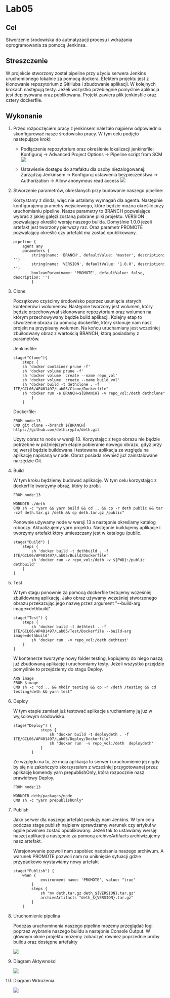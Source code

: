 # Lab05

## Cel

Stworzenie środowiska do autmatyzacji procesu i wdrażania oprogramowania za pomocą Jenkinsa.

## Streszczenie

W projekcie stworzony został pipeline przy użyciu serwera Jenkins uruchomionego lokalnie za pomocą dockera. Efektem projektu jest z klonowanie repozytorium z GitHuba i zbudowanie aplikacji. W kolejnych krokach następują testy. Jeżeli wszystko przebiegnie pomyślnie aplikacja jest deployowana oraz publikowana.
Projekt zawiera plik jenkinsfile oraz cztery dockerfile.

## Wykonanie

1.  Przęd rozpoczęciem pracy z jenkinsem należało najpierw odpowiednio skonfigurować nasze środowisko pracy. W tym celu podjęto nastepujące kroki:

    - Podłączenie repozytorium oraz określenie lokalizacji jenkinsfile:
        Konfiguruj -> Advanced Project Options -> Pipeline script from SCM
        ![](./Images/1.png)

    - Ustawienie dostępu do artefaktu dla osoby niezalogowanej:
        Zarządzaj Jenkinsem -> Konfiguruj ustawienia bezpieczeństwa -> Authorization -> Allow anonymous read access
        ![](./Images/2.png)


2.  Stworzenie parametrów, określanych przy budowanie naszego pipeline:
    
    Korzystamy z dinda, więc nie ustalamy wymagań dla agenta. Następnie konfigurujemy prametry wejściowego, które będzie można określić przy uruchomianiu pipeline.
    Nasze parametry to BRANCH pozwalające wybrać z jakiej gałęzi zostaną pobrane pliki projektu. VERSION pozwalający określić wersję naszego builda. Domyślnie 1.0.0 jeżeli artefakt jest tworzony pierwszy raz. Oraz parametr PROMOTE pozwalający określić czy artefakt ma zostać opublikowany.

        pipeline {
            agent any
            parameters {
                string(name: 'BRANCH', defaultValue: 'master', description: '')
                string(name: 'VERSION', defaultValue: '1.0.0', description: '')
                booleanParam(name: 'PROMOTE', defaultValue: false, description: '')
                }
    


3.  Clone

    Początkowo czyścimy środowisko poprzez usunięcie starych kontenerów i wolumenów. Następnie tworzony jest wolumen, który będzie przechowywał sklonowane repozytorium oraz wolumen na którym przechowywany będzie build aplikacji. Kolejny etap to stworzenie obrazu za pomocą dockerfile, który sklonuje nam nasz projekt na przypisany wolumen. Na końcu uruchamiany jest wcześniej zbuilodwany obraz z wartością BRANCH, którą posiadamy z parametrów.

    Jenkinsfile:

        stage("Clone"){
            steps {
            sh 'docker container prune -f'
            sh 'docker volume prune -f'
            sh 'docker volume  create --name repo_vol'
            sh 'docker volume  create --name build_vol'
            sh "docker build -t dethclone . -f ITE/GCL06/AP401497/Lab05/Clone/Dockerfile"
            sh "docker run -e BRANCH=${BRANCH} -v repo_vol:/deth dethclone"
                }
            }

    Dockerfile:

        FROM node:13
        CMD git clone --branch ${BRANCH} https://github.com/dethcrypto/deth.git

    Użyty obraz to node w wersji 13. Korzystając z tego obrazu nie będzie potrzebne w późniejszym etapie pobieranie nowego obrazu, gdyż przy tej wersji będzie buildowana i testowana aplikacja ze względu na aplikację napisaną w node. Obraz posiada również już zainstalowane narzędzie Git.



4.  Build

    W tym kroku będziemy budować aplikację. W tym celu korzystając z dockerfile tworzymy obraz, który to zrobi.

        FROM node:13

        WORKDIR ./deth
        CMD sh -c "yarn && yarn build && cd .. && cp -r deth public && tar -czf deth.tar.gz /deth && cp deth.tar.gz /public"

    Ponownie używamy node w wersji 13 a następnie określamy katalog roboczy. Aktualizujemy yarn projektu. Następnie buildujemy aplikacje i tworzymy artefakt który umieszczany jest w katalogu /public.


        stage("Build") {
            steps {
                sh 'docker build -t dethbuild . -f ITE/GCL06/AP401497/Lab05/Build/Dockerfile'
                sh 'docker run -v repo_vol:/deth -v ${PWD}:/public dethbuild'            
            }
        }

5.  Test

    W tym stagu ponownie za pomocą dockerfile testujemy wcześniej zbuildowaną aplikację. Jako obraz używamy wcześniej stworzonego obrazu przekazując jego nazwę przez argument "--build-arg image=dethbuild". 


        stage("Test") {
            steps {
                sh 'docker build -t dethtest . -f ITE/GCL06/AP401497/Lab05/Test/Dockerfile --build-arg image=dethbuild'
                sh 'docker run  -v repo_vol:/deth dethtest'
            }
        }

    W kontenerze tworzymy nowy folder testing, kopiujemy do niego naszą już zbudowaną aplikację i uruchomiamy testy. Jeżeli wszystko przejdzie pomyślnie to przejdziemy do stagu Deploy.

        ARG image
        FROM $image
        CMD sh -c "cd .. && mkdir testing && cp -r /deth /testing && cd testing/deth && yarn test"

6.  Deploy

    W tym etapie zamiast już testować aplikacje uruchamiamy ją już w wyjściowym środowisku. 
        
        stage("Deploy") {
                    steps {
                        sh 'docker build -t deploydeth . -f ITE/GCL06/AP401497/Lab05/Deploy/Dockerfile'
                        sh 'docker run  -v repo_vol:/deth  deploydeth'
                    }
                }

    Ze względu na to, że moja aplikacja to serwer i uruchomienie jej nigdy by się nie zakończyło skorzystałem z wcześniej przygotowanej przez aplikację komendy yarn prepublishOnly, która rozpocznie nasz prawidłowy Deploy.

        FROM node:13

        WORKDIR deth/packages/node
        CMD sh -c "yarn prepublishOnly"




7.  Publish

    Jako serwer dla naszego artefakt posłuży nam Jenkins. W tym celu podczas stage publish najpierw sprawdzamy warunek czy artykuł w ogóle powinien zostać opublikowany. Jeżeli tak to ustawiamy wersję naszej aplikacji a następnie za pomocą archiveArtifacts archiwizujemy nasz artefakt. 
    
    Wersjonowanie pozwoli nam zapobiec nadpisaniu naszego archiwum. A warunek PROMOTE pozwoli nam na uniknięcie sytuacji gdzie przypadkowo wystawiamy nowy artefakt

        stage("Publish") {
            when {
                    environment name: 'PROMOTE', value: "true"
                }
                steps {
                    sh "mv deth.tar.gz deth_${VERSION}.tar.gz"
                    archiveArtifacts "deth_${VERSION}.tar.gz"
                }
            }


8.  Uruchomienie pipelina

    Podczas uruchominenia naszego pipeline możemy przeglądać logi poprzez wybranie naszego buildu a następnie Console Output. W głównym oknie projektu możemy zobaczyć również poprzednie próby buildu oraz dostępne artefakty

    ![](./Images/3.png)

9. Diagram Aktywności

    ![](./Images/4.png)

10. Diagram Wdrożenia

    ![](./Images/5.png)